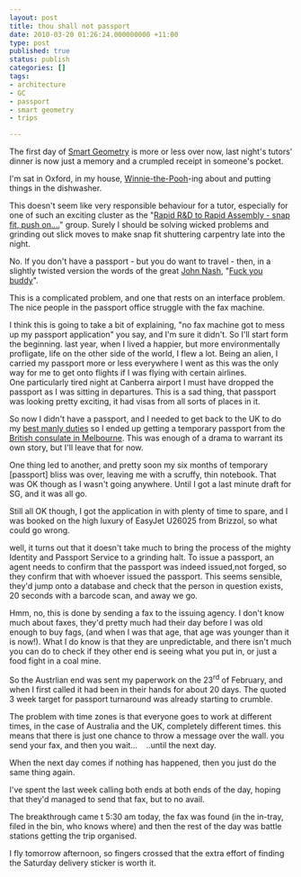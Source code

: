 ```yaml
---
layout: post
title: thou shall not passport
date: 2010-03-20 01:26:24.000000000 +11:00
type: post
published: true
status: publish
categories: []
tags:
- architecture
- GC
- passport
- smart geometry
- trips

---
```

<p>The first day of <a href="http://www.smartgeometry.org/">Smart Geometry</a> is more or less over now, last night's tutors' dinner is now just a memory and a crumpled receipt in someone's pocket.</p>
<p>I'm sat in Oxford, in my house, <a href="http://upload.wikimedia.org/wikipedia/en/6/64/Pooh_Shepard_1926.png">Winnie-the-Pooh</a>-ing about and putting things in the dishwasher.</p>
<p>This doesn't seem like very responsible behaviour for a tutor, especially for one of such an exciting cluster as the "<a href="http://www.smartgeometry.org/content/sg2010-cluster-rapid-rd-rapid-assembly-snap-fit-push">Rapid R&amp;D to Rapid Assembly - snap fit, push on....</a>" group. Surely I should be solving wicked problems and grinding out slick moves to make snap fit shuttering carpentry late into the night.</p>
<p>No. If you don't have a passport - but you do want to travel - then, in a slightly twisted version the words of the great <a href="http://en.wikipedia.org/wiki/John_Forbes_Nash,_Jr.">John Nash</a>, "<a href="http://en.wikipedia.org/wiki/So_Long_Sucker">Fuck you buddy</a>". </p>
<p>This is a complicated problem, and one that rests on an interface problem. The nice people in the passport office struggle with the fax machine.</p>
<p>I think this is going to take a bit of explaining, "no fax machine got to mess up my passport application" you say, and I'm sure it didn't. So I'll start form the beginning. last year, when I lived a happier, but more environmentally profligate, life on the other side of the world, I flew a lot. Being an alien, I carried my passport more or less everywhere I went as this was the only way for me to get onto flights if I was flying with certain airlines. One particularly tired night at Canberra airport I must have dropped the passport as I was sitting in departures. This is a sad thing, that passport was looking pretty exciting, it had visas from all sorts of places in it.</p>
<p>So now I didn't have a passport, and I needed to get back to the UK to do my <a href="http://photos-e.ak.fbcdn.net/hphotos-ak-snc1/hs188.snc1/6288_227881225034_770650034_7919936_2622610_n.jpg">best manly duties</a> so I ended up getting a temporary passport from the <a href="http://ukinaustralia.fco.gov.uk/en/about-us/other-locations/melbourne">British consulate in Melbourne</a>. This was enough of a drama to warrant its own story, but I'll leave that for now.</p>
<p>One thing led to another, and pretty soon my six months of temporary [passport] bliss was over, leaving me with a scruffy, thin notebook. That was OK though as I wasn't going anywhere. Until I got a last minute draft for SG, and it was all go.</p>
<p>Still all OK though, I got the application in with plenty of time to spare, and I was booked on the high luxury of EasyJet U26025 from Brizzol, so what could go wrong.</p>
<p>well, it turns out that it doesn't take much to bring the process of the mighty Identity and Passport Service to a grinding halt. To issue a passport, an agent needs to confirm that the passport was indeed issued,not forged, so they confirm that with whoever issued the passport. This seems sensible, they'd jump onto a database and check that the person in question exists, 20 seconds with a barcode scan, and away we go.</p>
<p>Hmm, no, this is done by sending a fax to the issuing agency. I don't know much about faxes, they'd pretty much had their day before I was old enough to buy fags, (and when I was that age, that age was younger than it is now!). What I do know is that they are unpredictable, and there isn't much you can do to check if they other end is seeing what you put in, or just a food fight in a coal mine.</p>
<p>So the Austrlian end was sent my paperwork on the 23<sup>rd</sup> of February, and when I first called it had been in their hands for about 20 days. The quoted 3 week target for passport turnaround was already starting to crumble.</p>
<p>The problem with time zones is that everyone goes to work at different times, in the case of Australia and the UK, completely different times. this means that there is just one chance to throw a message over the wall. you send your fax, and then you wait...    ..until the next day.</p>
<p>When the next day comes if nothing has happened, then you just do the same thing again.</p>
<p>I've spent the last week calling both ends at both ends of the day, hoping that they'd managed to send that fax, but to no avail.</p>
<p>The breakthrough came t 5:30 am today, the fax was found (in the in-tray, filed in the bin, who knows where) and then the rest of the day was battle stations getting the trip organised.</p>
<p>I fly tomorrow afternoon, so fingers crossed that the extra effort of finding the Saturday delivery sticker is worth it.</p>
